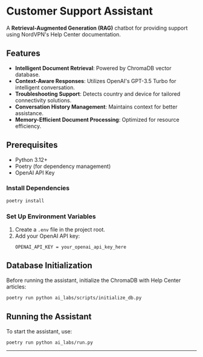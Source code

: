 # Customer Support Assistant

A **Retrieval-Augmented Generation (RAG)** chatbot for providing support using NordVPN's Help Center documentation.

## Features

- **Intelligent Document Retrieval**: Powered by ChromaDB vector database.
- **Context-Aware Responses**: Utilizes OpenAI's GPT-3.5 Turbo for intelligent conversation.
- **Troubleshooting Support**: Detects country and device for tailored connectivity solutions.
- **Conversation History Management**: Maintains context for better assistance.
- **Memory-Efficient Document Processing**: Optimized for resource efficiency.

## Prerequisites

- Python 3.12+
- Poetry (for dependency management)
- OpenAI API Key


### Install Dependencies
```bash
poetry install
```

### Set Up Environment Variables
1. Create a `.env` file in the project root.
2. Add your OpenAI API key:
   ```env
   OPENAI_API_KEY = your_openai_api_key_here
   ```

## Database Initialization

Before running the assistant, initialize the ChromaDB with Help Center articles:
```bash
poetry run python ai_labs/scripts/initialize_db.py
```

## Running the Assistant

To start the assistant, use:
```bash
poetry run python ai_labs/run.py
```

---


